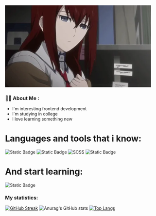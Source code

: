 ![Header](https://github.com/niktos12/niktos12/blob/main/giphy.webp)

### :man_technologist: About Me :

- I`m interesting frontend development
- I`m studying in college
- I love learning something new
# Languages and tools that i know:

  ![Static Badge](https://img.shields.io/badge/HTML5-E34F26?style=flat-square&logo=HTML5&logoColor=white)
  ![Static Badge](https://img.shields.io/badge/CSS3-1572B6?style=for-the-badge&logo=css3&logoColor=white)
  ![SCSS](https://img.shields.io/badge/_-SCSS-C6538C.svg?style=for-the-badge)
  ![Static Badge](https://shields.io/badge/JavaScript-F7DF1E?logo=JavaScript&logoColor=000&style=flat-square)
# And start learning:
![Static Badge](https://shields.io/badge/react-black?logo=react&style=for-the-badge)

### My statistics:
[![GitHub Streak](https://streak-stats.demolab.com?user=niktos12&theme=dark)](https://git.io/streak-stats)
![Anurag's GitHub stats](https://github-readme-stats.vercel.app/api?username=niktos12&show_icons=true&theme=radical)
[![Top Langs](https://github-readme-stats.vercel.app/api/top-langs/?username=niktos12)](https://github.com/anuraghazra/github-readme-stats)

